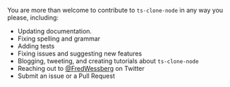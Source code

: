 You are more than welcome to contribute to `ts-clone-node` in any way you please, including:

- Updating documentation.
- Fixing spelling and grammar
- Adding tests
- Fixing issues and suggesting new features
- Blogging, tweeting, and creating tutorials about `ts-clone-node`
- Reaching out to [@FredWessberg](https://twitter.com/FredWessberg) on Twitter
- Submit an issue or a Pull Request
